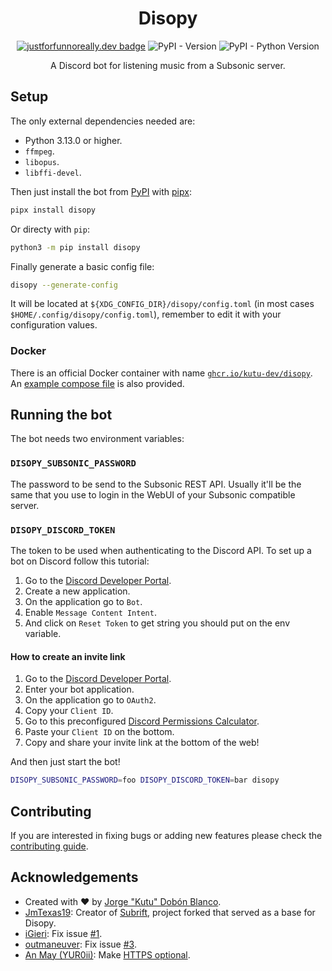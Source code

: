 <div align="center" markdown="1">
<h1>Disopy</h1>

[![justforfunnoreally.dev badge](https://img.shields.io/badge/justforfunnoreally-dev-9ff)](https://justforfunnoreally.dev)
![PyPI - Version](https://img.shields.io/pypi/v/disopy)
![PyPI - Python Version](https://img.shields.io/pypi/pyversions/disopy)

A Discord bot for listening music from a Subsonic server.
</div>

## Setup
The only external dependencies needed are:
- Python 3.13.0 or higher.
- `ffmpeg`.
- `libopus`.
- `libffi-devel`.

Then just install the bot from [PyPI](https://pypi.org/) with [pipx](https://github.com/pypa/pipx):
```sh
pipx install disopy
```

Or directy with `pip`:
```sh
python3 -m pip install disopy
```

Finally generate a basic config file:
```sh
disopy --generate-config
```

It will be located at `${XDG_CONFIG_DIR}/disopy/config.toml` (in most cases `$HOME/.config/disopy/config.toml`), remember to edit it with your configuration values.

### Docker
There is an official Docker container with name [`ghcr.io/kutu-dev/disopy`](https://github.com/kutu-dev/disopy/pkgs/container/disopy). An [example compose file](./compose.yaml) is also provided.

## Running the bot
The bot needs two environment variables:
### `DISOPY_SUBSONIC_PASSWORD`
The password to be send to the Subsonic REST API. Usually it'll be the same that you use to login in the WebUI of your Subsonic compatible server.

### `DISOPY_DISCORD_TOKEN`
The token to be used when authenticating to the Discord API. To set up a bot on Discord follow this tutorial:
1. Go to the [Discord Developer Portal](https://discord.com/developers/applications).
2. Create a new application.
3. On the application go to `Bot`.
4. Enable `Message Content Intent`.
5. And click on `Reset Token` to get string you should put on the env variable.

#### How to create an invite link
1. Go to the [Discord Developer Portal](https://discord.com/developers/applications).
2. Enter your bot application.
3. On the application go to `OAuth2`.
4. Copy your `Client ID`.
5. Go to this preconfigured [Discord Permissions Calculator](https://discordapi.com/permissions.html#2184186880).
6. Paste your `Client ID` on the bottom.
7. Copy and share your invite link at the bottom of the web!

And then just start the bot!
```sh
DISOPY_SUBSONIC_PASSWORD=foo DISOPY_DISCORD_TOKEN=bar disopy
```

## Contributing
If you are interested in fixing bugs or adding new features please check the [contributing guide](./CONTRIBUTING.md).

## Acknowledgements
- Created with :heart: by [Jorge "Kutu" Dobón Blanco](https://dobon.dev).
- [JmTexas19](https://github.com/JmTexas19): Creator of [Subrift](https://github.com/JmTexas19/subrift), project forked that served as a base for Disopy.
- [iGieri](https://github.com/iGieri): Fix issue [#1](https://github.com/kutu-dev/disopy/issues/1).
- [outmaneuver](https://github.com/outmaneuver): Fix issue [#3](https://github.com/kutu-dev/disopy/issues/3).
- [An May (YUR0ii)](https://github.com/YUR0ii): Make [HTTPS optional](https://github.com/kutu-dev/disopy/pull/11).
